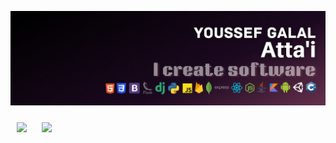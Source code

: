 ![Banner](https://github.com/youssef-attai/youssef-attai/blob/main/banner.png)

[1]: https://www.linkedin.com/in/youssef-attai/
[2]: https://g.dev/youssef-attai/

[<img width="30px" style="padding:10px;" src="https://cdn.jsdelivr.net/gh/devicons/devicon/icons/linkedin/linkedin-original.svg"/>][1]
[<img width="30px" style="padding:10px;" src="https://cdn.jsdelivr.net/gh/devicons/devicon/icons/google/google-original.svg"/>][2]